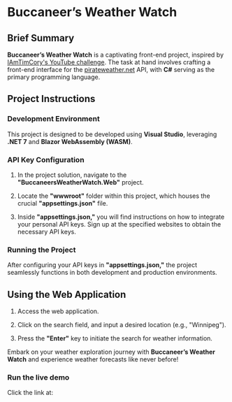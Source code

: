# Buccaneer’s Weather Watch

## Brief Summary

**Buccaneer’s Weather Watch** is a captivating front-end project, inspired by [IAmTimCory's YouTube challenge](https://youtu.be/mBBTTi9QESk?si=9sCp4-ZvTI4vq5Ii). The task at hand involves crafting a front-end interface for the [pirateweather.net](http://pirateweather.net/en/latest/) API, with **C#** serving as the primary programming language.

## Project Instructions

### Development Environment

This project is designed to be developed using **Visual Studio**, leveraging **.NET 7** and **Blazor WebAssembly (WASM)**.

### API Key Configuration

1. In the project solution, navigate to the **"BuccaneersWeatherWatch.Web"** project.

2. Locate the **"wwwroot"** folder within this project, which houses the crucial **"appsettings.json"** file.

3. Inside **"appsettings.json,"** you will find instructions on how to integrate your personal API keys. Sign up at the specified websites to obtain the necessary API keys.

### Running the Project

After configuring your API keys in **"appsettings.json,"** the project seamlessly functions in both development and production environments.

## Using the Web Application

1. Access the web application.

2. Click on the search field, and input a desired location (e.g., "Winnipeg").

3. Press the **"Enter"** key to initiate the search for weather information.

Embark on your weather exploration journey with **Buccaneer’s Weather Watch** and experience weather forecasts like never before!

### Run the live demo

Click the link at:
